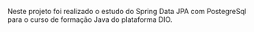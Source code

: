 Neste projeto foi realizado o estudo do Spring Data JPA com PostegreSql para o curso de formação Java do plataforma DIO.
